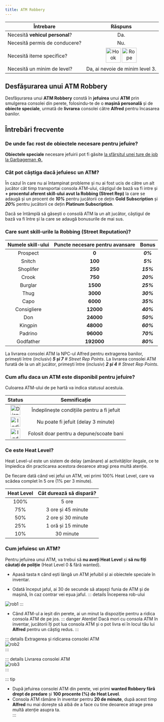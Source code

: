 ```yaml
---
title: ATM Robbery
---
```


| Întrebare   | Răspuns |
| ----------- | :-----------: |
| Necesită **vehicul personal**? | Da. |
| Necesită permis de conducere? | Nu. |
| Necesită iteme specifice? | <Image src="https://i.imgur.com/u8nsUCN.png" alt="Hook" width="48" label="hook" /> <Image src="https://i.imgur.com/rJVKhFd.png" alt="Rope" width="48" label="2x rope" /> |
| Necesită un minim de level? | Da, ai nevoie de minim level 3. |

## Desfășurarea unui **ATM Robbery**

Desfășurarea unui **ATM Robbery** constă în **jefuirea** unui **ATM** prin smulgerea consolei din perete, folosindu-te de o **mașină personală** și de **obiecte speciale**, urmată de **livrarea** consolei către **Alfred** pentru încasarea banilor.

## Întrebări frecvente

### De unde fac rost de obiectele necesare pentru jefuire?

**Obiectele speciale** necesare jefuirii pot fi găsite [la sfârșitul unei ture de job la Garbageman ♻️.](../jobs/garbageman#obiecte-speciale-pentru-crafting-și-alte-activități--șanse-de-găsire)

### Cât pot câștiga dacă jefuiesc un ATM?

În cazul în care nu ai întampinat probleme și nu ai fost ucis de către un alt jucător cât timp transportai consola ATM-ului, câștigul de bază va fi intre <Dinero :amount='1300'/> și <Dinero :amount='1800'/> **+ procentul aferent skill-ului avut la Robbing (Street Rep)** la care se adaugă și un procent de _**10%**_ pentru jucătorii ce dețin **<Color hex="#FFD700">Gold Subscription</Color>** și _**20%**_ pentru jucătorii ce dețin **<Color hex="#100C84">Platinum Subscription</Color>**.

Dacă se întâmplă să găsești o consolă ATM la un alt jucător, câștigul de bază va fi între <Dinero :amount='650'/> și <Dinero :amount='900'/> la care se adaugă bonusurile de mai sus.

### Care sunt skill-urile la Robbing (Street Reputation)?

| Numele skill-ului | Puncte necesare pentru avansare | Bonus |
| :-----------: | :-----------: | :-----------: |
| Prospect | **0** |  _**0%**_ |
| Snitch | **100** |  _**5%**_ |
| Shoplifer | **250** |  _**15%**_ |
| Crook | **750** |  _**20%**_ |
| Burglar | **1500** |  _**25%**_ |
| Thug | **3000** |  _**30%**_ |
| Capo | **6000** |  _**35%**_ |
| Consigliere | **12000** |  _**40%**_ |
| Don | **24000** |  _**50%**_ |
| Kingpin | **48000** |  _**60%**_ |
| Padrino | **96000** |  _**70%**_ |
| Godfather | **192000** |  _**80%**_ |

La livrarea consolei ATM la NPC-ul Alfred pentru extragerea banilor, primești între (inclusiv) _**5 și 7**_ *# Street Rep Points*.
La livrarea consolei ATM furată de la un alt jucător, primești între (inclusiv) _**2 și 4**_ *# Street Rep Points*.

### Cum aflu daca un ATM este disponibil pentru jefuire?

Culoarea ATM-ului de pe hartă va indica statusul acestuia.

| Status   | Semnificație |
| :-----------: | :-----------: |
| <Image src="https://i.imgur.com/t2ZYapF.png" width="32" alt="Disponibil" label="Disponibil" />  | Îndeplinește condițiile pentru a fi jefuit |
| <Image src="https://i.imgur.com/LNnW3DH.png" width="32" alt="Indisponibil" label="Indisponibil" /> | Nu poate fi jefuit (delay 3 minute) |
| <Image src="https://i.imgur.com/gxhqRjU.png" width="32" alt="Indestructibil" label="Indestructibil" />  | Folosit doar pentru a depune/scoate bani |

### Ce este Heat Level?

Heat Level-ul este un sistem de delay (amânare) al activităților ilegale, ce te împiedica din practicarea acestora deoarece atragi prea multă atenție.

De fiecare dată când vei jefui un ATM, vei primi 100% Heat Level, care va scădea complet în 5 ore (1% per 3 minute).

| Heat Level | Cât durează să dispară? |
| :-----------: | :-----------: |
| 100% | 5 ore |
| 75% | 3 ore și 45 minute |
| 50% | 2 ore și 30 minute |
| 25% | 1 oră și 15 minute |
| 10% | 30 minute |

### Cum jefuiesc un ATM?

Pentru jefuirea unui ATM, va trebui să **nu aveți Heat Level** și **să nu fiți căutați de poliție** (Heat Level 0 & fără wanted).

- Apasă tasta `R` când ești lângă un ATM jefuibil și ai obiectele speciale în inventar.

- Odată început jaful, ai 30 de secunde să atașezi funia de ATM și de mașină, în caz contrar vei eșua jaful.
::: details Începerea rob-ului  
 <Image src="https://i.imgur.com/QfRdUH2.gif" alt="rob1" />  
:::

- Când ATM-ul a ieșit din perete, ai un minut la dispoziție pentru a ridica consola ATM de pe jos.
::: danger Atenție! 
 Dacă mori cu consola ATM în inventar, jucătorii îți pot lua consola ATM și o pot livra ei în locul tău lui **Alfred** pentru un câștig redus. 
:::

::: details Extragerea și ridicarea consolei ATM  
 <Image src="https://i.imgur.com/8M5RmCd.gif" alt="rob2" />  
:::

::: details Livrarea consolei ATM  
 <Image src="https://i.imgur.com/UlgLvoJ.gif" alt="rob3" />  
:::

::: tip   
- După jefuirea consolei ATM din perete, vei primi **wanted Robbery fără drept de predare** și **100 procente (%) de Heat Level**. 
- Consola ATM rămâne în inventar pentru **20 de minute**, după acest timp **Alfred** nu mai dorește să aibă de a face cu tine deoarece atrage prea multă atenție asupra ta.  
:::
